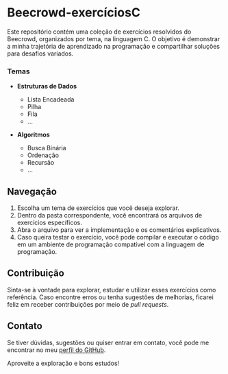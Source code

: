 # Beecrowd-exercíciosC

Este repositório contém uma coleção de exercícios resolvidos do Beecrowd, organizados por tema, na linguagem C. O objetivo é demonstrar a minha trajetória de aprendizado na programação e compartilhar soluções para desafios variados.

### Temas

- **Estruturas de Dados**
  - Lista Encadeada
  - Pilha
  - Fila
  - ...

- **Algoritmos**
  - Busca Binária
  - Ordenação
  - Recursão
  - ...

## Navegação

1. Escolha um tema de exercícios que você deseja explorar.
2. Dentro da pasta correspondente, você encontrará os arquivos de exercícios específicos.
3. Abra o arquivo para ver a implementação e os comentários explicativos.
4. Caso queira testar o exercício, você pode compilar e executar o código em um ambiente de programação compatível com a linguagem de programação.

## Contribuição

Sinta-se à vontade para explorar, estudar e utilizar esses exercícios como referência. Caso encontre erros ou tenha sugestões de melhorias, ficarei feliz em receber contribuições por meio de _pull requests_.

## Contato

Se tiver dúvidas, sugestões ou quiser entrar em contato, você pode me encontrar no meu [perfil do GitHub](https://github.com/marlonigor).

Aproveite a exploração e bons estudos!
